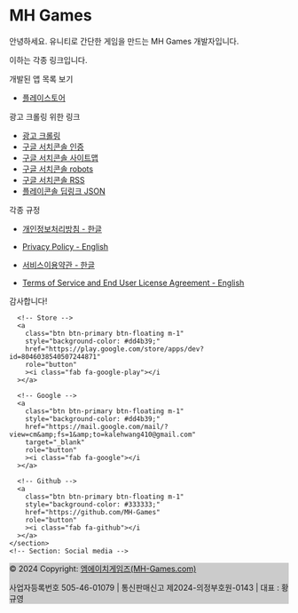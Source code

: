 # MH Games

안녕하세요. 유니티로 간단한 게임을 만드는 MH Games 개발자입니다.

이하는 각종 링크입니다.

개발된 앱 목록 보기
- [플레이스토어](https://play.google.com/store/apps/dev?id=8046038540507244871)

광고 크롤링 위한 링크
- [광고 크롤링](https://mh-games.com/app-ads.txt)
- [구글 서치콘솔 인증](https://mh-games.com/googlefd894035d5ef7322.html)
- [구글 서치콘솔 사이트맵](https://mh-games.com/sitemap.xml)
- [구글 서치콘솔 robots](https://mh-games.com/robots.txt)
- [구글 서치콘솔 RSS](https://mh-games.com/feed.xml)
- [플레이콘솔 딥링크 JSON](https://mh-games.com/.well-known/assetlinks.json)



각종 규정

- [개인정보처리방침 - 한글](https://mh-games.com/Privacy/)

- [Privacy Policy - English](https://mh-games.com/Privacy_en/)


- [서비스이용약관 - 한글](https://mh-games.com/Service/)
  
- [Terms of Service and End User License Agreement - English](https://mh-games.com/Service_en/)

감사합니다!


<script async src="https://pagead2.googlesyndication.com/pagead/js/adsbygoogle.js?client=ca-pub-1346337765649621"
     crossorigin="anonymous"></script>

     

<script async src="https://pagead2.googlesyndication.com/pagead/js/adsbygoogle.js?client=ca-pub-1346337765649621"
     crossorigin="anonymous"></script>
<!-- 디스플레이 광고 -->
<ins class="adsbygoogle"
     style="display:block"
     data-ad-client="ca-pub-1346337765649621"
     data-ad-slot="6732691974"
     data-ad-format="auto"
     data-full-width-responsive="true"></ins>
<script>
     (adsbygoogle = window.adsbygoogle || []).push({});
</script>


<!-- Remove the container if you want to extend the Footer to full width. -->
<div class="container my-5">

  <footer class="bg-light text-center text-white">
  <!-- Grid container -->
  <div class="container p-4 pb-0">
    <!-- Section: Social media -->
    <section class="mb-4">
      
      <!-- Store -->
      <a
        class="btn btn-primary btn-floating m-1"
        style="background-color: #dd4b39;"
        href="https://play.google.com/store/apps/dev?id=8046038540507244871"
        role="button"
        ><i class="fab fa-google-play"></i
      ></a>
      
      <!-- Google -->
      <a
        class="btn btn-primary btn-floating m-1"
        style="background-color: #dd4b39;"
        href="https://mail.google.com/mail/?view=cm&amp;fs=1&amp;to=kalehwang410@gmail.com"
        target="_blank"
        role="button"
        ><i class="fab fa-google"></i
      ></a>
      
      <!-- Github -->
      <a
        class="btn btn-primary btn-floating m-1"
        style="background-color: #333333;"
        href="https://github.com/MH-Games"
        role="button"
        ><i class="fab fa-github"></i
      ></a>
    </section>
    <!-- Section: Social media -->
  </div>
  <!-- Grid container -->

  <!-- Copyright -->
  <div class="text-center p-3" style="background-color: rgba(0, 0, 0, 0.2);">
    © 2024 Copyright:
    <a class="text-white" href="https://MH-Games.com/">엠에이치게임즈(MH-Games.com)</a>
    <p>사업자등록번호 505-46-01079 | 통신판매신고 제2024-의정부호원-0143 | 대표 : 황규영</p>
  </div>
  <!-- Copyright -->
</footer>
  
</div>
<!-- End of .container -->
